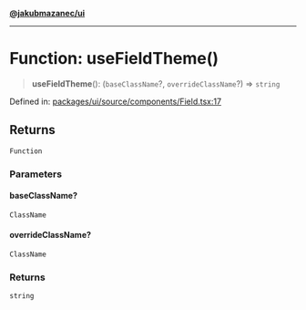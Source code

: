 [**@jakubmazanec/ui**](../README.md)

---

# Function: useFieldTheme()

> **useFieldTheme**(): (`baseClassName`?, `overrideClassName`?) => `string`

Defined in:
[packages/ui/source/components/Field.tsx:17](https://github.com/jakubmazanec/tools/blob/adfe44f908094c1d1cdf19837842b33066bbd9d7/packages/ui/source/components/Field.tsx#L17)

## Returns

`Function`

### Parameters

#### baseClassName?

`ClassName`

#### overrideClassName?

`ClassName`

### Returns

`string`
